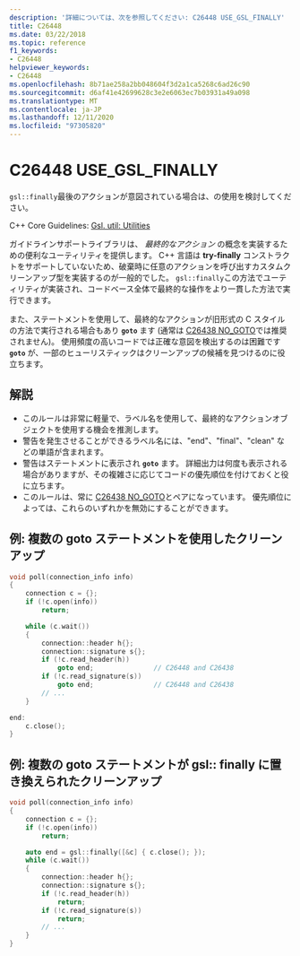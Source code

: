 ```yaml
---
description: '詳細については、次を参照してください: C26448 USE_GSL_FINALLY'
title: C26448
ms.date: 03/22/2018
ms.topic: reference
f1_keywords:
- C26448
helpviewer_keywords:
- C26448
ms.openlocfilehash: 8b71ae258a2bb048604f3d2a1ca5268c6ad26c90
ms.sourcegitcommit: d6af41e42699628c3e2e6063ec7b03931a49a098
ms.translationtype: MT
ms.contentlocale: ja-JP
ms.lasthandoff: 12/11/2020
ms.locfileid: "97305820"
---
```

# <a name="c26448-use_gsl_finally"></a>C26448 USE_GSL_FINALLY

`gsl::finally`最後のアクションが意図されている場合は、の使用を検討してください。

C++ Core Guidelines: [Gsl. util: Utilities](https://github.com/isocpp/CppCoreGuidelines/blob/master/CppCoreGuidelines.md#SS-utilities)

ガイドラインサポートライブラリは、 *最終的なアクション* の概念を実装するための便利なユーティリティを提供します。 C++ 言語は **try-finally** コンストラクトをサポートしていないため、破棄時に任意のアクションを呼び出すカスタムクリーンアップ型を実装するのが一般的でした。 `gsl::finally`この方法でユーティリティが実装され、コードベース全体で最終的な操作をより一貫した方法で実行できます。

また、ステートメントを使用して、最終的なアクションが旧形式の C スタイルの方法で実行される場合もあり **`goto`** ます (通常は [C26438 NO_GOTO](c26438.md)では推奨されません)。 使用頻度の高いコードでは正確な意図を検出するのは困難です **`goto`** が、一部のヒューリスティックはクリーンアップの候補を見つけるのに役立ちます。

## <a name="remarks"></a>解説

- このルールは非常に軽量で、ラベル名を使用して、最終的なアクションオブジェクトを使用する機会を推測します。
- 警告を発生させることができるラベル名には、"end"、"final"、"clean" などの単語が含まれます。
- 警告はステートメントに表示され **`goto`** ます。 詳細出力は何度も表示される場合がありますが、その複雑さに応じてコードの優先順位を付けておくと役に立ちます。
- このルールは、常に [C26438 NO_GOTO](c26438.md)とペアになっています。 優先順位によっては、これらのいずれかを無効にすることができます。

## <a name="example-cleanup-with-multiple-goto-statements"></a>例: 複数の goto ステートメントを使用したクリーンアップ

```cpp
void poll(connection_info info)
{
    connection c = {};
    if (!c.open(info))
        return;

    while (c.wait())
    {
        connection::header h{};
        connection::signature s{};
        if (!c.read_header(h))
            goto end;               // C26448 and C26438
        if (!c.read_signature(s))
            goto end;               // C26448 and C26438
        // ...
    }

end:
    c.close();
}
```

## <a name="example-cleanup-with-multiple-goto-statements-replaced-by-gslfinally"></a>例: 複数の goto ステートメントが gsl:: finally に置き換えられたクリーンアップ

```cpp
void poll(connection_info info)
{
    connection c = {};
    if (!c.open(info))
        return;

    auto end = gsl::finally([&c] { c.close(); });
    while (c.wait())
    {
        connection::header h{};
        connection::signature s{};
        if (!c.read_header(h))
            return;
        if (!c.read_signature(s))
            return;
        // ...
    }
}
```
